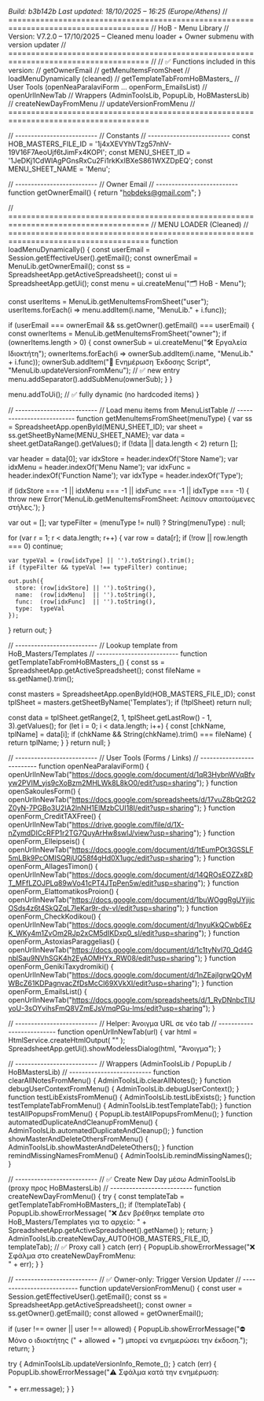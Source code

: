 *Build: b3b142b*
*Last updated: 18/10/2025 – 16:25 (Europe/Athens)*
// =====================================================================================
// HoB - Menu Library
// Version: V7.2.0 – 17/10/2025 – Cleaned menu loader + Owner submenu with version updater
// =====================================================================================
//
// ✅ Functions included in this version:
// getOwnerEmail
// getMenuItemsFromSheet
// loadMenuDynamically (cleaned)
// getTemplateTabFromHoBMasters_
// User Tools (openNeaParalaviForm … openForm_EmailsList)
// openUrlInNewTab
// Wrappers (AdminToolsLib, PopupLib, HoBMastersLib)
// createNewDayFromMenu
// updateVersionFromMenu
// =====================================================================================

// --------------------------
// Constants
// --------------------------
const HOB_MASTERS_FILE_ID = '1j4xXEVYhVTzg57nhV-19V16F7AeoUjf6tJimFx4KOPI';
const MENU_SHEET_ID       = '1JeDKj1CdWlAgPGnsRxCu2Fi1rkKxIBXeS861WXZDpEQ';
const MENU_SHEET_NAME     = 'Menu';

// --------------------------
// Owner Email
// --------------------------
function getOwnerEmail() {
  return "hobdeks@gmail.com";
}

// =====================================================================================
// MENU LOADER (Cleaned)
// =====================================================================================
function loadMenuDynamically() {
  const userEmail = Session.getEffectiveUser().getEmail();
  const ownerEmail = MenuLib.getOwnerEmail();
  const ss = SpreadsheetApp.getActiveSpreadsheet();
  const ui = SpreadsheetApp.getUi();
  const menu = ui.createMenu("🗂️ HoB - Menu");

  const userItems = MenuLib.getMenuItemsFromSheet("user");
  userItems.forEach(i => menu.addItem(i.name, "MenuLib." + i.func));

  if (userEmail === ownerEmail && ss.getOwner().getEmail() === userEmail) {
    const ownerItems = MenuLib.getMenuItemsFromSheet("owner");
    if (ownerItems.length > 0) {
      const ownerSub = ui.createMenu("🛠️ Εργαλεία Ιδιοκτήτη");
      ownerItems.forEach(i => ownerSub.addItem(i.name, "MenuLib." + i.func));
      ownerSub.addItem("🧩 Ενημέρωση Έκδοσης Script", "MenuLib.updateVersionFromMenu"); // ✅ new entry
      menu.addSeparator().addSubMenu(ownerSub);
    }
  }

  menu.addToUi(); // ✅ fully dynamic (no hardcoded items)
}

// --------------------------
// Load menu items from MenuListTable
// --------------------------
function getMenuItemsFromSheet(menuType) {
  var ss    = SpreadsheetApp.openById(MENU_SHEET_ID);
  var sheet = ss.getSheetByName(MENU_SHEET_NAME);
  var data  = sheet.getDataRange().getValues();
  if (!data || data.length < 2) return [];

  var header   = data[0];
  var idxStore = header.indexOf('Store Name');
  var idxMenu  = header.indexOf('Menu Name');
  var idxFunc  = header.indexOf('Function Name');
  var idxType  = header.indexOf('Type');

  if (idxStore === -1 || idxMenu === -1 || idxFunc === -1 || idxType === -1) {
    throw new Error('MenuLib.getMenuItemsFromSheet: Λείπουν απαιτούμενες στήλες.');
  }

  var out = [];
  var typeFilter = (menuType != null) ? String(menuType) : null;

  for (var r = 1; r < data.length; r++) {
    var row = data[r];
    if (!row || row.length === 0) continue;

    var typeVal = (row[idxType] || '').toString().trim();
    if (typeFilter && typeVal !== typeFilter) continue;

    out.push({
      store: (row[idxStore] || '').toString(),
      name:  (row[idxMenu]  || '').toString(),
      func:  (row[idxFunc]  || '').toString(),
      type:  typeVal
    });
  }
  return out;
}

// --------------------------
// Lookup template from HoB_Masters/Templates
// --------------------------
function getTemplateTabFromHoBMasters_() {
  const ss = SpreadsheetApp.getActiveSpreadsheet();
  const fileName = ss.getName().trim();

  const masters = SpreadsheetApp.openById(HOB_MASTERS_FILE_ID);
  const tplSheet = masters.getSheetByName('Templates');
  if (!tplSheet) return null;

  const data = tplSheet.getRange(2, 1, tplSheet.getLastRow() - 1, 3).getValues();
  for (let i = 0; i < data.length; i++) {
    const [chkName, tplName] = data[i];
    if (chkName && String(chkName).trim() === fileName) {
      return tplName;
    }
  }
  return null;
}

// --------------------------
// User Tools (Forms / Links)
// --------------------------
function openNeaParalaviForm() { openUrlInNewTab("https://docs.google.com/document/d/1qR3HybnWVqBfvyw2PVIM_yis9cXoBzm2MHLWk8L8kO0/edit?usp=sharing"); }
function openSakoulesForm() { openUrlInNewTab("https://docs.google.com/spreadsheets/d/17vuZ8bQt2G2Z0yN-7PGBo3U2IA2lnNH1ElMzbCUI18I/edit?usp=sharing"); }
function openForm_CreditTAXFree() { openUrlInNewTab("https://drive.google.com/file/d/1X-nZymdDICcRFP1r2TG7QuyArHw8swlJ/view?usp=sharing"); }
function openForm_Elleipseis() { openUrlInNewTab("https://docs.google.com/document/d/1tEumPOt3GSSLF5mLBk9PcOMISQRjUQ58f4gHd0X1ugc/edit?usp=sharing"); }
function openForm_AllagesTimon() { openUrlInNewTab("https://docs.google.com/document/d/14QROsEOZZx8DT_MFfLZOJPLq89wVo41cPT4JTpPen5w/edit?usp=sharing"); }
function openForm_ElattomatikosProion() { openUrlInNewTab("https://docs.google.com/document/d/1buWOggRgUYjijcOSds4z6t4SkQZqL7leKar9r-dv-vI/edit?usp=sharing"); }
function openForm_CheckKodikou() { openUrlInNewTab("https://docs.google.com/document/d/1nyuKkQCwb6EzK_WKy4m1ZvOm2RJp2xCM5dIKDxp0_sI/edit?usp=sharing"); }
function openForm_AstoxiasParaggelias() { openUrlInNewTab("https://docs.google.com/document/d/1c1tyNvI70_Qd4GnblSau9NVhSGK4h2EyAOMHYx_RW08/edit?usp=sharing"); }
function openForm_GenikiTaxydromiki() { openUrlInNewTab("https://docs.google.com/document/d/1nZEajIgrwQOyMWBcZ61KDPagnvacZfDsMcCI69XVkXI/edit?usp=sharing"); }
function openForm_EmailsList() { openUrlInNewTab("https://docs.google.com/spreadsheets/d/1_RyDNnbcTIUyoU-3sOYvihsFmQ8VZmEJsVmqPGu-lms/edit?usp=sharing"); }

// --------------------------
// Helper: Άνοιγμα URL σε νέο tab
// --------------------------
function openUrlInNewTab(url) {
  var html = HtmlService.createHtmlOutput(
    "<script>window.open('" + url + "', '_blank');google.script.host.close();</script>"
  );
  SpreadsheetApp.getUi().showModelessDialog(html, "Άνοιγμα");
}

// --------------------------
// Wrappers (AdminToolsLib / PopupLib / HoBMastersLib)
// --------------------------
function clearAllNotesFromMenu() { AdminToolsLib.clearAllNotes(); }
function debugUserContextFromMenu() { AdminToolsLib.debugUserContext(); }
function testLibExistsFromMenu() { AdminToolsLib.testLibExists(); }
function testTemplateTabFromMenu() { AdminToolsLib.testTemplateTab(); }
function testAllPopupsFromMenu() { PopupLib.testAllPopupsFromMenu(); }
function automatedDuplicateAndCleanupFromMenu() { AdminToolsLib.automatedDuplicateAndCleanup(); }
function showMasterAndDeleteOthersFromMenu() { AdminToolsLib.showMasterAndDeleteOthers(); }
function remindMissingNamesFromMenu() { AdminToolsLib.remindMissingNames(); }

// --------------------------
// ✅ Create New Day μέσω AdminToolsLib (proxy προς HoBMastersLib)
// --------------------------
function createNewDayFromMenu() {
  try {
    const templateTab = getTemplateTabFromHoBMasters_();
    if (!templateTab) {
      PopupLib.showErrorMessage(
        "❌ Δεν βρέθηκε template στο HoB_Masters/Templates για το αρχείο: " +
        SpreadsheetApp.getActiveSpreadsheet().getName()
      );
      return;
    }
    AdminToolsLib.createNewDay_AUTO(HOB_MASTERS_FILE_ID, templateTab); // ✅ Proxy call
  } catch (err) {
    PopupLib.showErrorMessage("❌ Σφάλμα στο createNewDayFromMenu:<br>" + err);
  }
}

// --------------------------
// ✅ Owner-only: Trigger Version Updater
// --------------------------
function updateVersionFromMenu() {
  const user = Session.getEffectiveUser().getEmail();
  const ss = SpreadsheetApp.getActiveSpreadsheet();
  const owner = ss.getOwner().getEmail();
  const allowed = getOwnerEmail();

  if (user !== owner || user !== allowed) {
    PopupLib.showErrorMessage("⛔ Μόνο ο ιδιοκτήτης (" + allowed + ") μπορεί να ενημερώσει την έκδοση.");
    return;
  }

  try {
    AdminToolsLib.updateVersionInfo_Remote_();
  } catch (err) {
    PopupLib.showErrorMessage("⚠️ Σφάλμα κατά την ενημέρωση:<br><br>" + err.message);
  }
}
